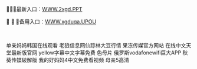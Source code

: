 <p>
	👭👭👭最新入口：<a href="http://www.baidu.com/link?url=6MA2SWnO3Raqke39an_0PUxosM6ZrUGzi1BN9tNnlPW&wd">WWW.2xgd.PPT</a> 
	<p>
		🧧
🧧
🧧备用入口：<a href="http://www.baidu.com/link?url=6MA2SWnO3Raqke39an_0PUxosM6ZrUGzi1BN9tNnlPW&wd">WWW.xgduqa.UPOU</a> 
	</p>
	<p>
		<br />
	</p>
	<p>
		单亲妈妈韩国在线观看
老狼信息网仙踪林大豆行情
果冻传媒官方网站
在线中文天堂最新版官网
yellow字幕中文字幕免费
色母片
俄罗斯vodafonewifi巨大APP
秋葵传媒破解版
我的好妈妈4中文免费看视频
母亲5高清
	</p>
